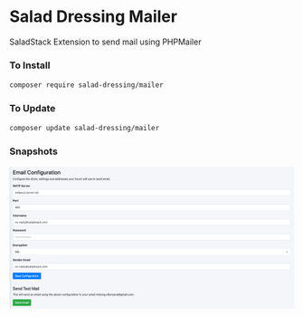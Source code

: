 # Salad Dressing Mailer
SaladStack Extension to send mail using PHPMailer

### To Install
```bash
composer require salad-dressing/mailer
```

### To Update
```bash
composer update salad-dressing/mailer
```

### Snapshots
![salad-dressing/mailer](./snapshot.png)